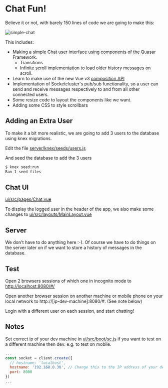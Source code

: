 # Chat Fun!

Believe it or not, with barely 150 lines of code we are going to make this:

![simple-chat](assets/simple-chat640.apng)

This includes:

* Making a simple Chat user interface using components of the Quasar Framework.
  * Transitions
  * Infinite scroll implementation to load older history messages on scroll.
* Learn to make use of the new Vue v3 [composition API](https://v3.vuejs.org/guide/composition-api-introduction.html#why-composition-api)
* Implementation of Socketcluster's pub/sub functionality, so a user can send and receive messages respectively to and from all other connected users.
* Some resize code to layout the components like we want.
* Adding some CSS to style scrollbars

## Adding an Extra User

To make it a bit more realistic, we are going to add 3 users to the database using knex migrations.

Edit the file [server/knex/seeds/users.js](../server/knex/seeds/users.js)

And seed the database to add the 3 users

```bash
$ knex seed:run
Ran 1 seed files
```

## Chat UI

[ui/src/pages/Chat.vue](../ui/src/pages/Chat.vue)

To display the logged user in the header of the app, we also make some changes to [ui/src/layouts/MainLayout.vue](../ui/src/layouts/MainLayout.vue)

## Server

We don't have to do anything here :-). Of course we have to do things on the server later on if we want to store a history of messages in the database.

## Test

Open 2 browsers sessions of which one in incognito mode to [http://localhost:8080/#/](http://localhost:8080/#/)

Open another browser session on another machine or mobile phone on your local network to http://[ip-dev-machine]:8080/#. (See note below)

Login with a different user on each session, and start chatting!

## Notes

Set correct ip of your dev machine in [ui/src/boot/sc.js](../ui/src/boot/sc.js) if you want to test on a different machine then dev. e.g. to test on mobile.

```js
...
const socket = client.create({
  // hostname: 'localhost',
  hostname: '192.168.0.30', // Change this to the IP address of your dev computer if you want to test the app on another machine or mobile phone
  port: 8000
})
...

```
